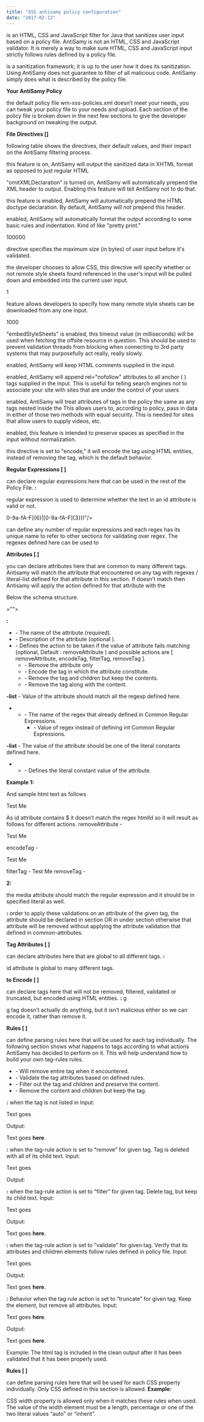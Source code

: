 ```yaml
---
title: "XSS antisamy policy configuration"
date: "2017-02-13"
---
```


is an HTML, CSS and JavaScript filter for Java that sanitizes user input based on a policy file. AntiSamy is not an HTML, CSS and JavaScript validator. It is merely a way to make sure HTML, CSS and JavaScript input strictly follows rules defined by a policy file.

is a sanitization framework; it is up to the user how it does its sanitization. Using AntiSamy does not guarantee to filter of all malicious code. AntiSamy simply does what is described by the policy file.

**Your AntiSamy Policy**

the default policy file wm-xss-policies.xml doesn’t meet your needs, you can tweak your policy file to your needs and upload. Each section of the policy file is broken down in the next few sections to give the developer background on tweaking the output.

**File Directives \[<directives></directives>\]**

following table shows the directives, their default values, and their impact on the AntiSamy filtering process.

this feature is on, AntiSamy will output the sanitized data in XHTML format as opposed to just regular HTML

"omitXMLDeclaration" is turned on, AntiSamy will automatically prepend the XML header to output. Enabling this feature will tell AntiSamy not to do that.

this feature is enabled, AntiSamy will automatically prepend the HTML doctype declaration. By default, AntiSamy will not prepend this header.

enabled, AntiSamy will automatically format the output according to some basic rules and indentation. Kind of like "pretty print."

100000

directive specifies the maximum size (in bytes) of user input before it's validated.

the developer chooses to allow CSS, this directive will specify whether or not remote style sheets found referenced in the user's input will be pulled down and embedded into the current user input.

1

feature allows developers to specify how many remote style sheets can be downloaded from any one input.

1000

"embedStyleSheets" is enabled, this timeout value (in milliseconds) will be used when fetching the offsite resource in question. This should be used to prevent validation threads from blocking when connecting to 3rd party systems that may purposefully act really, really slowly.

enabled, AntiSamy will keep HTML comments supplied in the input.

enabled, AntiSamy will append rel="nofollow" attributes to all anchor ( <a> ) tags supplied in the input. This is useful for telling search engines not to associate your site with sites that are under the control of your users

enabled, AntiSamy will treat attributes of <param> tags in the policy the same as any tags nested inside the <embed> This allows users to, according to policy, pass in data in either of those two methods with equal security. This is needed for sites that allow users to supply videos, etc.

enabled, this feature is intended to preserve spaces as specified in the input without normalization.

this directive is set to "encode," it will encode the tag using HTML entities, instead of removing the tag, which is the default behavior.

**Regular Expressions \[<common-regexps> </common-regexps>\]**

can declare regular expressions here that can be used in the rest of the Policy File. **:**

<regexp name="htmlId" value="\[a-zA-Z0-9\\:\\-\_\\.\]+"/>

regular expression is used to determine whether the text in an id attribute is valid or not.

0-9a-fA-F\]{6}|\[0-9a-fA-F\]{3}))"/>

can define any number of regular expressions and each regex has its unique name to refer to other sections for validating over regex. The regexes defined here can be used to

**Attributes \[<common-attributes> </common-attributes>\]**

you can declare attributes here that are common to many different tags. Antisamy will match the attribute that encountered on any tag with regexes / literal-list defined for that attribute in this section. If doesn’t match then Antisamy will apply the action defined for that attribute with the

Below the schema structure.

\="">

**:**

- \- The name of the attribute (required).
- \- Description of the attribute (optional ).
- \- Defines the action to be taken if the value of attribute fails matching (optional, Default : removeAttribute ) and possible actions are \[ removeAttribute, encodeTag, filterTag, removeTag \].
    - \- Remove the attribute only
    - \- Encode the tag in which the attribute constitute.
    - \- Remove the tag and children but keep the contents.
    - \- Remove the tag along with the content.

**\-list** - Value of the attribute should match all the regexp defined here.

- - \- The name of the regex that already defined in Common Regular Expressions.
    - \- Value of regex instead of defining int Common Regular Expressions.

**\-list** - The value of the attribute should be one of the literal constants defined here.

- - \- Defines the literal constant value of the attribute.

**Example 1:**

<attribute name="id" description="The 'id' of any HTML attribute should not contain anything besides letters and numbers">
   <regexp-list>
      <regexp name="htmlId"/>
   </regexp-list>
</attribute>

And sample html text as follows <body><p id='$$test'> Test Me </p></body> As id attribute contains $ it doesn’t match the regex htmlId so it will result as follows for different actions. removeAttribute -<body><p> Test Me </p></body> encodeTag - <body><p id="test"> Test Me </p></body> filterTag -<body> Test Me </body> removeTag -<body> </body>

**2:**

<attribute name="shape" description="The 'shape' attribute defines the shape of the selectable area"  onInvalid="encodeTag">
   <literal-list>
      <literal value="default"/>
      <literal value="rect"/>
      <literal value="circle"/>
      <literal value="poly"/>
   </literal-list>
</attribute>

the media attribute should match the regular expression and it should be in specified literal as well.

**:** order to apply these validations on an attribute of the given tag, the attribute should be declared in section OR in under section otherwise that attribute will be removed without applying the attribute validation that defined in common-attributes.

**Tag Attributes \[<global-tag-attributes> </global-tag-attributes>\]**

can declare attributes here that are global to all different tags. **:** <attribute name="id"/>

id attribute is global to many different tags.

**to Encode \[<tags-to-encode> </tags-to-encode>\]**

can declare tags here that will not be removed, filtered, validated or truncated, but encoded using HTML entities. **:** <tag>g</tag>

g tag doesn’t actually do anything, but it isn’t malicious either so we can encode it, rather than remove it.

**Rules \[<tag-rules> </tag-rules>\]**

can define parsing rules here that will be used for each tag individually. The following section shows what happens to tags according to what actions AntiSamy has decided to perform on it. This will help understand how to build your own tag-rules rules.

- \- Will remove entire tag when it encountered.
- \- Validate the tag attributes based on defined rules.
- \- Filter out the tag and children and preserve the content.
- \- Remove the content and children but keep the tag.

**:** when the tag is not listed in <tag-rules> Input:

<anewtag id="newtag" anewattrib="attrib">Text goes

Output: <div>Text goes <b>here</b>.</div>

**:** when the tag-rule action is set to “remove” for given tag. Tag is deleted with all of its child text. Input:

<anewtag id="newtag" anewattrib="attrib">Text goes

Output: <div></div>

**:** when the tag-rule action is set to “filter” for given tag. Delete tag, but keep its child text. Input:

<anewtag id="newtag" anewattrib="attrib">Text goes

Output: <div>Text goes <b>here</b>.</div>

**:** when the tag-rule action is set to “validate” for given tag. Verify that its attributes and children elements follow rules defined in policy file. Input:

<anewtag id="newtag" anewattrib="attrib">Text goes

Output:

<div><anewtag id="newtag">Text goes <b>here</b>.</anewtag></div>

**:** Behavior when the tag rule action is set to “truncate” for given tag. Keep the element, but remove all attributes. Input:

<div><anewtag id="newtag" anewattrib="attrib">Text goes <b>here</b>.</anewtag></div>

Output: <div><anewtag >Text goes <b>here</b>.</anewtag></div>

Example: <tag name="html" action="validate"/> The html tag is included in the clean output after it has been validated that it has been properly used.

**Rules \[<css-rules> </css-rules>\]**

can define parsing rules here that will be used for each CSS property individually. Only CSS defined in this section is allowed. **Example:**

<property name="width" default="auto" description="">
     <category-list>
        <category value="visual"/>
     </category-list>
     <literal-list>
        <literal value="auto"/>
        <literal value="inherit"/>
     </literal-list>
     <regexp-list>
        <regexp name="length"/>
        <regexp name="percentage"/>
     </regexp-list>
</property>

CSS width property is allowed only when it matches these rules when used. The value of the width element must be a length, percentage or one of the two literal values “auto” or “inherit”.
